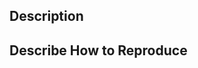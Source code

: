 ## Description
<!--- Describe your issue or user story in detail. -->

## Describe How to Reproduce
<!--- If an issue, provide sufficient context and steps to reproduce the issue -->
